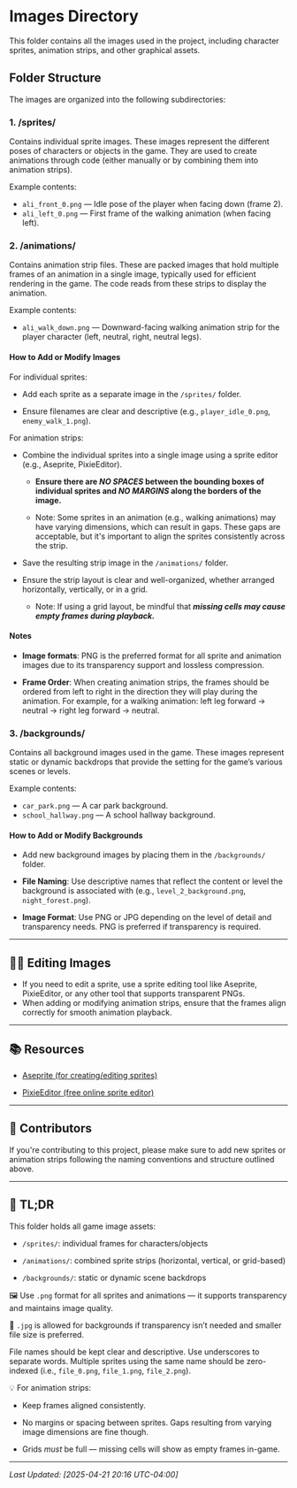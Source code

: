 # Images Directory

This folder contains all the images used in the project, including character sprites, animation strips, and other graphical assets.

## Folder Structure

The images are organized into the following subdirectories:

### 1. /sprites/

Contains individual sprite images. These images represent the different poses of characters or objects in the game. They are used to create animations through code (either manually or by combining them into animation strips).

Example contents:

* `ali_front_0.png` — Idle pose of the player when facing down (frame 2).
* `ali_left_0.png` — First frame of the walking animation (when facing left).

### 2. /animations/

Contains animation strip files. These are packed images that hold multiple frames of an animation in a single image, typically used for efficient rendering in the game. The code reads from these strips to display the animation.

Example contents:

* `ali_walk_down.png` — Downward-facing walking animation strip for the player character (left, neutral, right, neutral legs).

#### How to Add or Modify Images

For individual sprites:

* Add each sprite as a separate image in the `/sprites/` folder.

* Ensure filenames are clear and descriptive (e.g., `player_idle_0.png`, `enemy_walk_1.png`).

For animation strips:

* Combine the individual sprites into a single image using a sprite editor (e.g., Aseprite, PixieEditor).
  * **Ensure there are *NO SPACES* between the bounding boxes of individual sprites and *NO MARGINS* along the borders of the image.**
  
  * Note: Some sprites in an animation (e.g., walking animations) may have varying dimensions, which can result in gaps. These gaps are acceptable, but it's important to align the sprites consistently across the strip.

* Save the resulting strip image in the `/animations/` folder.

* Ensure the strip layout is clear and well-organized, whether arranged horizontally, vertically, or in a grid.

  * Note: If using a grid layout, be mindful that ***missing cells may cause empty frames during playback.***

#### Notes

* **Image formats**: PNG is the preferred format for all sprite and animation images due to its transparency support and lossless compression.

* **Frame Order**: When creating animation strips, the frames should be ordered from left to right in the direction they will play during the animation. For example, for a walking animation: left leg forward → neutral → right leg forward → neutral.

### 3. /backgrounds/

Contains all background images used in the game. These images represent static or dynamic backdrops that provide the setting for the game’s various scenes or levels.

Example contents:

* `car_park.png` — A car park background.
* `school_hallway.png` — A school hallway background.

#### How to Add or Modify Backgrounds

* Add new background images by placing them in the `/backgrounds/` folder.

* **File Naming**: Use descriptive names that reflect the content or level the background is associated with (e.g., `level_2_background.png`, `night_forest.png`).

* **Image Format**: Use PNG or JPG depending on the level of detail and transparency needs. PNG is preferred if transparency is required.

---

## 🧑‍🎨 Editing Images

* If you need to edit a sprite, use a sprite editing tool like Aseprite, PixieEditor, or any other tool that supports transparent PNGs.
* When adding or modifying animation strips, ensure that the frames align correctly for smooth animation playback.

---

## 📚 Resources

* [Aseprite (for creating/editing sprites)](https://www.aseprite.org/)

* [PixieEditor (free online sprite editor)](https://pixieeditor.com/)

---

## 🤝 Contributors

If you're contributing to this project, please make sure to add new sprites or animation strips following the naming conventions and structure outlined above.

---

## 🧠 TL;DR

This folder holds all game image assets:

* `/sprites/`: individual frames for characters/objects

* `/animations/`: combined sprite strips (horizontal, vertical, or grid-based)

* `/backgrounds/`: static or dynamic scene backdrops

🖼 Use `.png` format for all sprites and animations — it supports transparency and maintains image quality.

📸 `.jpg` is allowed for backgrounds if transparency isn’t needed and smaller file size is preferred.

File names should be kept clear and descriptive. Use underscores to separate words. Multiple sprites using the same name should be zero-indexed (i.e., `file_0.png`, `file_1.png`, `file_2.png`).

💡 For animation strips:

* Keep frames aligned consistently.

* No margins or spacing between sprites. Gaps resulting from varying image dimensions are fine though.

* Grids *must* be full — missing cells will show as empty frames in-game.

---

*Last Updated: [2025-04-21 20:16 UTC-04:00]*
